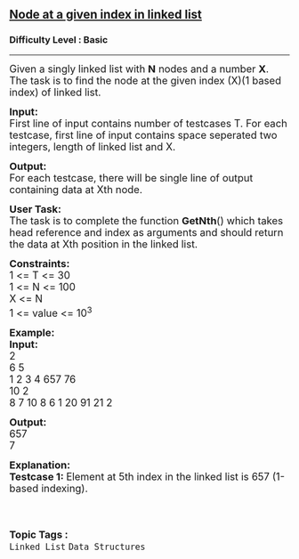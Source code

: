 <h2><a href="https://practice.geeksforgeeks.org/problems/node-at-a-given-index-in-linked-list/1?page=1&category=Linked%20List&status=unsolved&sortBy=difficulty">Node at a given index in linked list</a></h2><h3>Difficulty Level : Basic</h3><hr><div class="problems_problem_content__Xm_eO"><p><span style="font-size:18px">Given a singly linked list with <strong>N</strong> nodes and a number <strong>X</strong>. The task is to find the node at the given index (X)(1 based index) of&nbsp;linked list.&nbsp;</span></p>

<p><span style="font-size:18px"><strong>Input:</strong><br>
First line of input contains number of testcases T. For each testcase, first line of input contains space seperated two integers, length of linked list and X.</span></p>

<p><span style="font-size:18px"><strong>Output:</strong><br>
For each testcase, there will be single line of output containing data at Xth node.</span></p>

<p><span style="font-size:18px"><strong>User Task:</strong><br>
The task is to complete the function <strong>GetNth</strong>() which takes head reference and index as arguments and should return the data at Xth position in the linked list.</span></p>

<p><span style="font-size:18px"><strong>Constraints:</strong><br>
1 &lt;= T &lt;= 30<br>
1 &lt;= N &lt;= 100<br>
X &lt;= N<br>
1 &lt;= value &lt;= 10<sup>3</sup></span></p>

<p><span style="font-size:18px"><strong>Example:<br>
Input:</strong><br>
2<br>
6 5<br>
1 2 3 4 657 76<br>
10 2<br>
8 7 10 8 6 1 20 91 21 2</span></p>

<p><span style="font-size:18px"><strong>Output:</strong><br>
657<br>
7</span></p>

<p><span style="font-size:18px"><strong>Explanation:<br>
Testcase 1: </strong>Element at 5th index in the linked list is 657 (1-based indexing).</span><br>
&nbsp;</p>
</div><br><p><span style=font-size:18px><strong>Topic Tags : </strong><br><code>Linked List</code>&nbsp;<code>Data Structures</code>&nbsp;